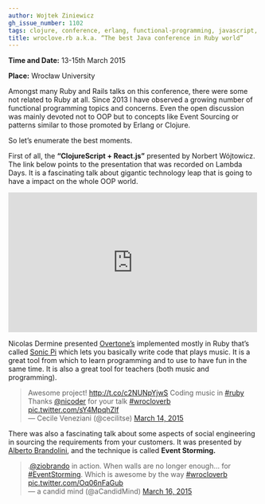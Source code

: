 ```yaml
---
author: Wojtek Ziniewicz
gh_issue_number: 1102
tags: clojure, conference, erlang, functional-programming, javascript, ruby
title: wroclove.rb a.k.a. “The best Java conference in Ruby world”
---
```


**Time and Date:** 13-15th March 2015

**Place:** Wrocław University

Amongst many Ruby and Rails talks on this conference, there were some not related to Ruby at all. Since 2013 I have observed a growing number of functional programming topics and concerns. Even the open discussion was mainly devoted not to OOP but to concepts like Event Sourcing or patterns similar to those promoted by Erlang or Clojure.

So let’s enumerate the best moments.

First of all, the **“ClojureScript + React.js”** presented by Norbert Wójtowicz. The link below points to the presentation that was recorded on Lambda Days. It is a fascinating talk about gigantic technology leap that is going to have a impact on the whole OOP world.

<iframe allowfullscreen="" frameborder="0" height="281" mozallowfullscreen="" src="https://player.vimeo.com/video/122316380" webkitallowfullscreen="" width="500"></iframe>

Nicolas Dermine presented [Overtone’s](http://overtone.github.io/) implemented mostly in Ruby that’s called [Sonic Pi](http://sonic-pi.net/) which lets you basically write code that plays music. It is a great tool from which to learn programming and to use to have fun in the same time. It is also a great tool for teachers (both music and programming).

<blockquote class="twitter-tweet" lang="en">
Awesome project! <a href="http://t.co/c2NUNpYjwS">http://t.co/c2NUNpYjwS</a> Coding music in <a href="https://twitter.com/hashtag/ruby?src=hash">#ruby</a> Thanks <a href="https://twitter.com/nicoder">@nicoder</a> for your talk <a href="https://twitter.com/hashtag/wrocloverb?src=hash">#wrocloverb</a> <a href="http://t.co/sY4MpqhZlf">pic.twitter.com/sY4MpqhZlf</a><br />
— Cecile Veneziani (@cecilitse) <a href="https://twitter.com/cecilitse/status/576775533805092864">March 14, 2015</a></blockquote>

There was also a fascinating talk about some aspects of social engineering in sourcing the requirements from your customers. It was presented by [Alberto Brandolini](https://twitter.com/ziobrando), and the technique is called **Event Storming.**

<blockquote class="twitter-tweet" lang="en">
.<a href="https://twitter.com/ziobrando">@ziobrando</a> in action. When walls are no longer enough... for <a href="https://twitter.com/hashtag/EventStorming?src=hash">#EventStorming</a>. Which is awesome by the way <a href="https://twitter.com/hashtag/wrocloverb?src=hash">#wrocloverb</a> <a href="http://t.co/Oq06nFaGub">pic.twitter.com/Oq06nFaGub</a><br />
— a candid mind (@aCandidMind) <a href="https://twitter.com/aCandidMind/status/577486878330511360">March 16, 2015</a></blockquote>
<script async="" charset="utf-8" src="//platform.twitter.com/widgets.js"></script>
